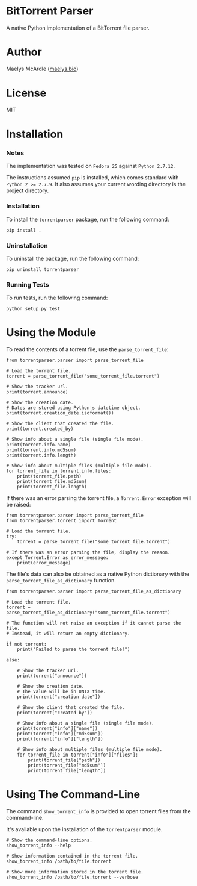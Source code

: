 # BitTorrent Parser
A native Python implementation of a BitTorrent file parser.

# Author
Maelys McArdle ([maelys.bio](http://maelys.bio))

# License
MIT

# Installation

### Notes

The implementation was tested on `Fedora 25` against `Python 2.7.12`.

The instructions assumed `pip` is installed, which comes standard with `Python 2 >= 2.7.9`.
It also assumes your current wording directory is the project directory.

### Installation

To install the `torrentparser` package, run the following command:

    pip install .
    
### Uninstallation
To uninstall the package, run the following command:

    pip uninstall torrentparser

### Running Tests

To run tests, run the following command:

    python setup.py test
    
# Using the Module

To read the contents of a torrent file, use the `parse_torrent_file`:

    from torrentparser.parser import parse_torrent_file
    
    # Load the torrent file.
    torrent = parse_torrent_file("some_torrent_file.torrent")
    
    # Show the tracker url.
    print(torrent.announce)
    
    # Show the creation date.
    # Dates are stored using Python's datetime object.
    print(torrent.creation_date.isoformat())
    
    # Show the client that created the file.
    print(torrent.created_by)
    
    # Show info about a single file (single file mode).
    print(torrent.info.name)
    print(torrent.info.md5sum)
    print(torrent.info.length)
    
    # Show info about multiple files (multiple file mode).
    for torrent_file in torrent.info.files:
        print(torrent_file.path)
        print(torrent_file.md5sum)
        print(torrent_file.length)

        
If there was an error parsing the torrent file, a `Torrent.Error` exception will be raised:

    from torrentparser.parser import parse_torrent_file
    from torrentparser.torrent import Torrent
    
    # Load the torrent file.
    try:
        torrent = parse_torrent_file("some_torrent_file.torrent")
        
    # If there was an error parsing the file, display the reason.
    except Torrent.Error as error_message:
        print(error_message)
    
        
The file's data can also be obtained as a native Python dictionary with the
`parse_torrent_file_as_dictionary` function.

    from torrentparser.parser import parse_torrent_file_as_dictionary
    
    # Load the torrent file.
    torrent = parse_torrent_file_as_dictionary("some_torrent_file.torrent")
    
    # The function will not raise an exception if it cannot parse the file.
    # Instead, it will return an empty dictionary.
    
    if not torrent:
        print("Failed to parse the torrent file!")
    
    else:
    
        # Show the tracker url.
        print(torrent["announce"])
        
        # Show the creation date.
        # The value will be in UNIX time.
        print(torrent["creation date"])
        
        # Show the client that created the file.
        print(torrent["created by"])
        
        # Show info about a single file (single file mode).
        print(torrent["info"]["name"])
        print(torrent["info"]["md5sum"])
        print(torrent["info"]["length"])
        
        # Show info about multiple files (multiple file mode).
        for torrent_file in torrent["info"]["files"]:
            print(torrent_file["path"])
            print(torrent_file["md5sum"])
            print(torrent_file["length"])


# Using The Command-Line

The command `show_torrent_info` is provided to open torrent files from the command-line.

It's available upon the installation of the `torrentparser` module.

    # Show the command-line options.
    show_torrent_info --help
        
    # Show information contained in the torrent file. 
    show_torrent_info /path/to/file.torrent
    
    # Show more information stored in the torrent file.
    show_torrent_info /path/to/file.torrent --verbose
    